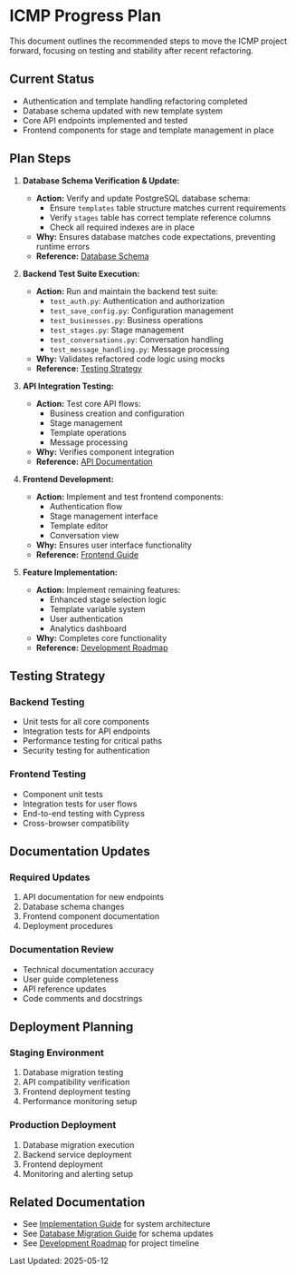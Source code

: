# ICMP Progress Plan

This document outlines the recommended steps to move the ICMP project forward, focusing on testing and stability after recent refactoring.

## Current Status
- Authentication and template handling refactoring completed
- Database schema updated with new template system
- Core API endpoints implemented and tested
- Frontend components for stage and template management in place

## Plan Steps

1.  **Database Schema Verification & Update:**
    *   **Action:** Verify and update PostgreSQL database schema:
        *   Ensure `templates` table structure matches current requirements
        *   Verify `stages` table has correct template reference columns
        *   Check all required indexes are in place
    *   **Why:** Ensures database matches code expectations, preventing runtime errors
    *   **Reference:** [Database Schema](database_schema.md)

2.  **Backend Test Suite Execution:**
    *   **Action:** Run and maintain the backend test suite:
        *   `test_auth.py`: Authentication and authorization
        *   `test_save_config.py`: Configuration management
        *   `test_businesses.py`: Business operations
        *   `test_stages.py`: Stage management
        *   `test_conversations.py`: Conversation handling
        *   `test_message_handling.py`: Message processing
    *   **Why:** Validates refactored code logic using mocks
    *   **Reference:** [Testing Strategy](testing_strategy.md)

3.  **API Integration Testing:**
    *   **Action:** Test core API flows:
        *   Business creation and configuration
        *   Stage management
        *   Template operations
        *   Message processing
    *   **Why:** Verifies component integration
    *   **Reference:** [API Documentation](api_documentation.md)

4.  **Frontend Development:**
    *   **Action:** Implement and test frontend components:
        *   Authentication flow
        *   Stage management interface
        *   Template editor
        *   Conversation view
    *   **Why:** Ensures user interface functionality
    *   **Reference:** [Frontend Guide](frontend_guide.md)

5.  **Feature Implementation:**
    *   **Action:** Implement remaining features:
        *   Enhanced stage selection logic
        *   Template variable system
        *   User authentication
        *   Analytics dashboard
    *   **Why:** Completes core functionality
    *   **Reference:** [Development Roadmap](development_roadmap.md)

## Testing Strategy

### Backend Testing
- Unit tests for all core components
- Integration tests for API endpoints
- Performance testing for critical paths
- Security testing for authentication

### Frontend Testing
- Component unit tests
- Integration tests for user flows
- End-to-end testing with Cypress
- Cross-browser compatibility

## Documentation Updates

### Required Updates
1. API documentation for new endpoints
2. Database schema changes
3. Frontend component documentation
4. Deployment procedures

### Documentation Review
- Technical documentation accuracy
- User guide completeness
- API reference updates
- Code comments and docstrings

## Deployment Planning

### Staging Environment
1. Database migration testing
2. API compatibility verification
3. Frontend deployment testing
4. Performance monitoring setup

### Production Deployment
1. Database migration execution
2. Backend service deployment
3. Frontend deployment
4. Monitoring and alerting setup

## Related Documentation
- See [Implementation Guide](implementation_guide.md) for system architecture
- See [Database Migration Guide](database_migration_guide.md) for schema updates
- See [Development Roadmap](development_roadmap.md) for project timeline

Last Updated: 2025-05-12
